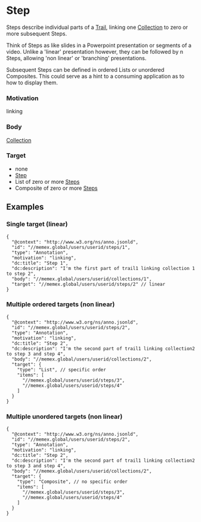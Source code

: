 
# Step

Steps describe individual parts of a [Trail](Trail.md), linking one [Collection](Collection.md) to zero or more subsequent Steps.

Think of Steps as like slides in a Powerpoint presentation or segments of a video. Unlike a 'linear' presentation however, they can be followed by n Steps, allowing 'non linear' or 'branching' presentations. 

Subsequent Steps can be defined in ordered Lists or unordered Composites. This could serve as a hint to a consuming application as to how to display them.

### Motivation 
linking

### Body
[Collection](Collection.md)

### Target
- none
- [Step](Step.md)
- List of zero or more [Steps](Step.md)
- Composite of zero or more [Steps](Step.md)

## Examples

### Single target (linear)

```
{
  "@context": "http://www.w3.org/ns/anno.jsonld",
  "id": "//memex.global/users/userid/steps/1",
  "type": "Annotation",
  "motivation": "linking",
  "dc:title": "Step 1",
  "dc:description": "I'm the first part of trail1 linking collection 1 to step 2",
  "body": "//memex.global/users/userid/collections/1",
  "target": "//memex.global/users/userid/steps/2" // linear
}
```

### Multiple ordered targets (non linear)
```
{
  "@context": "http://www.w3.org/ns/anno.jsonld",
  "id": "//memex.global/users/userid/steps/2",
  "type": "Annotation",
  "motivation": "linking",
  "dc:title": "Step 2",
  "dc:description": "I'm the second part of trail1 linking collection2 to step 3 and step 4",
  "body": "//memex.global/users/userid/collections/2",
  "target": {
    "type": "List", // specific order
    "items": [
      "//memex.global/users/userid/steps/3",
      "//memex.global/users/userid/steps/4"
    ]
  }
}
```

### Multiple unordered targets (non linear)
```
{
  "@context": "http://www.w3.org/ns/anno.jsonld",
  "id": "//memex.global/users/userid/steps/2",
  "type": "Annotation",
  "motivation": "linking",
  "dc:title": "Step 2",
  "dc:description": "I'm the second part of trail1 linking collection2 to step 3 and step 4",
  "body": "//memex.global/users/userid/collections/2",
  "target": {
    "type": "Composite", // no specific order
    "items": [
      "//memex.global/users/userid/steps/3",
      "//memex.global/users/userid/steps/4"
    ]
  }
}
```
